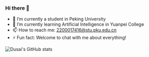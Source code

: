 ### Hi there 👋


- 🔭 I’m currently a student in Peking University
- 🌱 I’m currently learning Artificial Intelligence in Yuanpei College
- 📫 How to reach me: 2200017416@stu.pku.edu.cn
- ⚡ Fun fact: Welcome to chat with me about everything!

![Dusai's GitHub stats](https://github-readme-stats.vercel.app/api?username=stacklens)
